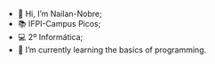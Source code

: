 - 👋 Hi, I’m Nailan-Nobre;
- 📚 IFPI-Campus Picos;
- 💻 2º Informática;
- 🌱 I’m currently learning the basics of programming.
  


<!---
Nailan-Nobre/Nailan-Nobre is a ✨ special ✨ repository because its `README.md` (this file) appears on your GitHub profile.
You can click the Preview link to take a look at your changes.
--->
